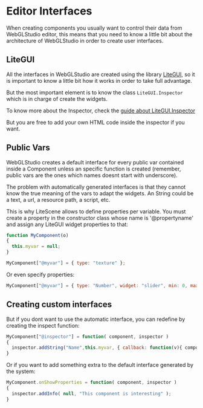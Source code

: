 # Editor Interfaces

When creating components you usually want to control their data from WebGLStudio editor,
this means that you need to know a little bit about the architecture of WebGLStudio in order to create user interfaces.



## LiteGUI

All the interfaces in WebGLStudio are created using the library [LiteGUI](), so it is important to know a little bit how it works in order to take full advantage.

But the most important element is to know the class ```LiteGUI.Inspector``` which is in charge of create the widgets.

To know more about the Inspector, check the [guide about LiteGUI.Inspector](https://github.com/jagenjo/litegui.js/blob/master/guides/inspector.md)

But you are free to add your own HTML code inside the inspector if you want.


## Public Vars

WebGLStudio creates a default interface for every public var contained inside a Component unless an specific function is created
(remember, public vars are the ones which names doesnt start with underscore).

The problem with automatically generated interfaces is that they cannot know the true meaning of the vars to adapt the widgets. An String could be a text, a url, a resource path, a script, etc.

This is why LiteScene allows to define properties per variable. You must create a property in the constructor class whose name is '@propertyname' and assign any LiteGUI widget properties to that:

```js
function MyComponent(o)
{
  this.myvar = null;
}

MyComponent["@myvar"] = { type: "texture" };
```

Or even specify properties:

```js
MyComponent["@myvar"] = { type: "Number", widget: "slider", min: 0, max: 100, step: 1 };
```

## Creating custom interfaces

But if you dont want to use the automatic interface, you can redefine by creating the inspect function:

```js
MyComponent["@inspector"] = function( component, inspector )
{
  inspector.addString("Name",this.myvar, { callback: function(v){ component.myvar = v; } });
}
```

Or if you want to add something extra to the default interface generated by the system:

```js
MyComponent.onShowProperties = function( component, inspector )
{
  inspector.addInfo( null, "This component is interesting" );
}
```



